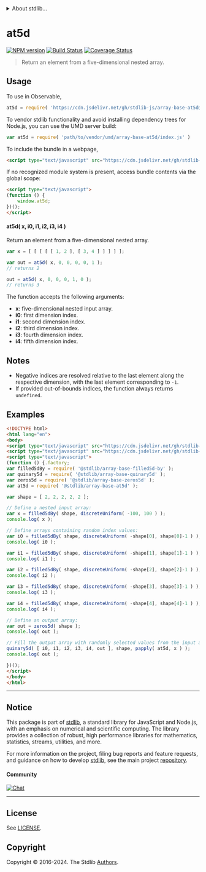 <!--

@license Apache-2.0

Copyright (c) 2024 The Stdlib Authors.

Licensed under the Apache License, Version 2.0 (the "License");
you may not use this file except in compliance with the License.
You may obtain a copy of the License at

   http://www.apache.org/licenses/LICENSE-2.0

Unless required by applicable law or agreed to in writing, software
distributed under the License is distributed on an "AS IS" BASIS,
WITHOUT WARRANTIES OR CONDITIONS OF ANY KIND, either express or implied.
See the License for the specific language governing permissions and
limitations under the License.

-->


<details>
  <summary>
    About stdlib...
  </summary>
  <p>We believe in a future in which the web is a preferred environment for numerical computation. To help realize this future, we've built stdlib. stdlib is a standard library, with an emphasis on numerical and scientific computation, written in JavaScript (and C) for execution in browsers and in Node.js.</p>
  <p>The library is fully decomposable, being architected in such a way that you can swap out and mix and match APIs and functionality to cater to your exact preferences and use cases.</p>
  <p>When you use stdlib, you can be absolutely certain that you are using the most thorough, rigorous, well-written, studied, documented, tested, measured, and high-quality code out there.</p>
  <p>To join us in bringing numerical computing to the web, get started by checking us out on <a href="https://github.com/stdlib-js/stdlib">GitHub</a>, and please consider <a href="https://opencollective.com/stdlib">financially supporting stdlib</a>. We greatly appreciate your continued support!</p>
</details>

# at5d

[![NPM version][npm-image]][npm-url] [![Build Status][test-image]][test-url] [![Coverage Status][coverage-image]][coverage-url] <!-- [![dependencies][dependencies-image]][dependencies-url] -->

> Return an element from a five-dimensional nested array.

<!-- Section to include introductory text. Make sure to keep an empty line after the intro `section` element and another before the `/section` close. -->

<section class="intro">

</section>

<!-- /.intro -->

<!-- Package usage documentation. -->



<section class="usage">

## Usage

To use in Observable,

```javascript
at5d = require( 'https://cdn.jsdelivr.net/gh/stdlib-js/array-base-at5d@umd/browser.js' )
```

To vendor stdlib functionality and avoid installing dependency trees for Node.js, you can use the UMD server build:

```javascript
var at5d = require( 'path/to/vendor/umd/array-base-at5d/index.js' )
```

To include the bundle in a webpage,

```html
<script type="text/javascript" src="https://cdn.jsdelivr.net/gh/stdlib-js/array-base-at5d@umd/browser.js"></script>
```

If no recognized module system is present, access bundle contents via the global scope:

```html
<script type="text/javascript">
(function () {
    window.at5d;
})();
</script>
```

#### at5d( x, i0, i1, i2, i3, i4 )

Return an element from a five-dimensional nested array.

```javascript
var x = [ [ [ [ [ 1, 2 ], [ 3, 4 ] ] ] ] ];

var out = at5d( x, 0, 0, 0, 0, 1 );
// returns 2

out = at5d( x, 0, 0, 0, 1, 0 );
// returns 3
```

The function accepts the following arguments:

-   **x**: five-dimensional nested input array.
-   **i0**: first dimension index.
-   **i1**: second dimension index.
-   **i2**: third dimension index.
-   **i3**: fourth dimension index.
-   **i4**: fifth dimension index.

</section>

<!-- /.usage -->

<!-- Package usage notes. Make sure to keep an empty line after the `section` element and another before the `/section` close. -->

<section class="notes">

## Notes

-   Negative indices are resolved relative to the last element along the respective dimension, with the last element corresponding to `-1`.
-   If provided out-of-bounds indices, the function always returns `undefined`.

</section>

<!-- /.notes -->

<!-- Package usage examples. -->

<section class="examples">

## Examples

<!-- eslint no-undef: "error" -->

```html
<!DOCTYPE html>
<html lang="en">
<body>
<script type="text/javascript" src="https://cdn.jsdelivr.net/gh/stdlib-js/utils-papply@umd/browser.js"></script>
<script type="text/javascript" src="https://cdn.jsdelivr.net/gh/stdlib-js/random-base-discrete-uniform@umd/browser.js"></script>
<script type="text/javascript">
(function () {.factory;
var filled5dBy = require( '@stdlib/array-base-filled5d-by' );
var quinary5d = require( '@stdlib/array-base-quinary5d' );
var zeros5d = require( '@stdlib/array-base-zeros5d' );
var at5d = require( '@stdlib/array-base-at5d' );

var shape = [ 2, 2, 2, 2, 2 ];

// Define a nested input array:
var x = filled5dBy( shape, discreteUniform( -100, 100 ) );
console.log( x );

// Define arrays containing random index values:
var i0 = filled5dBy( shape, discreteUniform( -shape[0], shape[0]-1 ) );
console.log( i0 );

var i1 = filled5dBy( shape, discreteUniform( -shape[1], shape[1]-1 ) );
console.log( i1 );

var i2 = filled5dBy( shape, discreteUniform( -shape[2], shape[2]-1 ) );
console.log( i2 );

var i3 = filled5dBy( shape, discreteUniform( -shape[3], shape[3]-1 ) );
console.log( i3 );

var i4 = filled5dBy( shape, discreteUniform( -shape[4], shape[4]-1 ) );
console.log( i4 );

// Define an output array:
var out = zeros5d( shape );
console.log( out );

// Fill the output array with randomly selected values from the input array:
quinary5d( [ i0, i1, i2, i3, i4, out ], shape, papply( at5d, x ) );
console.log( out );

})();
</script>
</body>
</html>
```

</section>

<!-- /.examples -->

<!-- Section to include cited references. If references are included, add a horizontal rule *before* the section. Make sure to keep an empty line after the `section` element and another before the `/section` close. -->

<section class="references">

</section>

<!-- /.references -->

<!-- Section for related `stdlib` packages. Do not manually edit this section, as it is automatically populated. -->

<section class="related">

</section>

<!-- /.related -->

<!-- Section for all links. Make sure to keep an empty line after the `section` element and another before the `/section` close. -->


<section class="main-repo" >

* * *

## Notice

This package is part of [stdlib][stdlib], a standard library for JavaScript and Node.js, with an emphasis on numerical and scientific computing. The library provides a collection of robust, high performance libraries for mathematics, statistics, streams, utilities, and more.

For more information on the project, filing bug reports and feature requests, and guidance on how to develop [stdlib][stdlib], see the main project [repository][stdlib].

#### Community

[![Chat][chat-image]][chat-url]

---

## License

See [LICENSE][stdlib-license].


## Copyright

Copyright &copy; 2016-2024. The Stdlib [Authors][stdlib-authors].

</section>

<!-- /.stdlib -->

<!-- Section for all links. Make sure to keep an empty line after the `section` element and another before the `/section` close. -->

<section class="links">

[npm-image]: http://img.shields.io/npm/v/@stdlib/array-base-at5d.svg
[npm-url]: https://npmjs.org/package/@stdlib/array-base-at5d

[test-image]: https://github.com/stdlib-js/array-base-at5d/actions/workflows/test.yml/badge.svg?branch=main
[test-url]: https://github.com/stdlib-js/array-base-at5d/actions/workflows/test.yml?query=branch:main

[coverage-image]: https://img.shields.io/codecov/c/github/stdlib-js/array-base-at5d/main.svg
[coverage-url]: https://codecov.io/github/stdlib-js/array-base-at5d?branch=main

<!--

[dependencies-image]: https://img.shields.io/david/stdlib-js/array-base-at5d.svg
[dependencies-url]: https://david-dm.org/stdlib-js/array-base-at5d/main

-->

[chat-image]: https://img.shields.io/gitter/room/stdlib-js/stdlib.svg
[chat-url]: https://app.gitter.im/#/room/#stdlib-js_stdlib:gitter.im

[stdlib]: https://github.com/stdlib-js/stdlib

[stdlib-authors]: https://github.com/stdlib-js/stdlib/graphs/contributors

[umd]: https://github.com/umdjs/umd
[es-module]: https://developer.mozilla.org/en-US/docs/Web/JavaScript/Guide/Modules

[deno-url]: https://github.com/stdlib-js/array-base-at5d/tree/deno
[deno-readme]: https://github.com/stdlib-js/array-base-at5d/blob/deno/README.md
[umd-url]: https://github.com/stdlib-js/array-base-at5d/tree/umd
[umd-readme]: https://github.com/stdlib-js/array-base-at5d/blob/umd/README.md
[esm-url]: https://github.com/stdlib-js/array-base-at5d/tree/esm
[esm-readme]: https://github.com/stdlib-js/array-base-at5d/blob/esm/README.md
[branches-url]: https://github.com/stdlib-js/array-base-at5d/blob/main/branches.md

[stdlib-license]: https://raw.githubusercontent.com/stdlib-js/array-base-at5d/main/LICENSE

</section>

<!-- /.links -->
